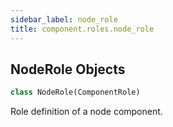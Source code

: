 ```yaml
---
sidebar_label: node_role
title: component.roles.node_role
---
```


## NodeRole Objects

```python
class NodeRole(ComponentRole)
```

Role definition of a node component.

